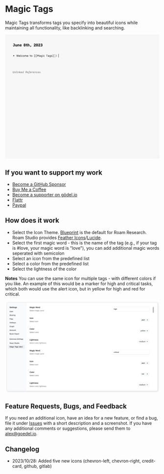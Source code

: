 # Magic Tags

Magic Tags transforms tags you specify into beautiful icons while maintaining all functionality, like backlinking and searching.

![Demo of magic tags in action](https://github.com/rcvd/magic-tags/raw/main/screenshots/magic-tags.gif)

## If you want to support my work

- [Become a GitHub Sponsor](https://github.com/sponsors/rcvd)
- [Buy Me a Coffee](https://www.buymeacoffee.com/rcvdio)
- [Become a supporter on gödel.io](https://www.goedel.io/subscribe?utm_medium=web&utm_source=subscribe-widget&utm_content=47299057)
- [Flattr](https://flattr.com/@rcvd)
- [Paypal](https://paypal.me/rcvd)

## How does it work

- Select the Icon Theme. [Blueprint](https://blueprintjs.com/docs/versions/3/#icons) is the default for Roam Research. Roam Studio provides [Feather Icons](https://feathericons.com/)/[Lucide](https://lucide.dev/).
- Select the first magic word - this is the name of the tag (e.g., if your tag is #love, your magic word is "love"), you can add additional magic words seperated with semicolon
- Select an icon from the predefined list
- Select a color from the predefined list
- Select the lightness of the color

**Notes**
You can use the same icon for multiple tags - with different colors if you like. An example of this would be a marker for high and critical tasks, which both would use the alert icon, but in yellow for high and red for critical.

![Settings showing tags using the same icon but different colors](https://github.com/rcvd/magic-tags/raw/main/screenshots/high-critical.png)

## Feature Requests, Bugs, and Feedback

If you need an additional icon, have an idea for a new feature, or find a bug, file it under [Issues](https://github.com/rcvd/magic-tags/issues) with a short description and a screenshot.
If you have any additional comments or suggestions, please send them to alex@goedel.io.

## Changelog
- 2023/10/28: Added five new icons (chevron-left, chevron-right, credit-card, github, gitlab)
